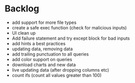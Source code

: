 # Backlog

- add support for more file types
- create a safe exec function (check for malicious inputs)
- UI clean up
- Add failure statement and try except block for bad inputs
- add hints a best practices
- updating data, removing data
- add trailing punctuation to all queries
- add color support on queries
- download charts and new data
- live updating data (after dropping columns etc)
- count ifs (count all values greater than 100)
